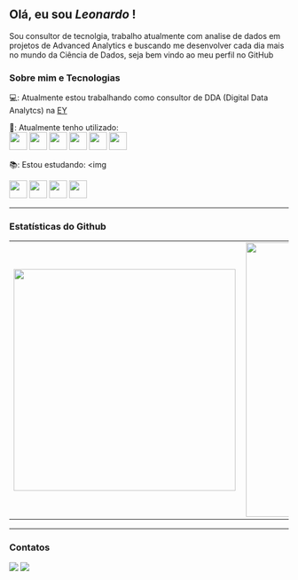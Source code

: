 ## Olá, eu sou *Leonardo* !

Sou consultor de tecnolgia, trabalho atualmente com analise de dados em projetos de Advanced Analytics e buscando me desenvolver cada dia mais no mundo da Ciência de Dados, seja bem vindo ao meu perfil no GitHub

### Sobre mim e Tecnologias

💻: Atualmente estou trabalhando como consultor de DDA (Digital Data Analytcs) na [EY](https://www.ey.com/pt_br)

🧰: Atualmente tenho utilizado:   
<img src="https://cdn.jsdelivr.net/gh/devicons/devicon/icons/python/python-original.svg" height="32"/>
<img src="https://cdn.jsdelivr.net/gh/devicons/devicon/icons/pandas/pandas-original-wordmark.svg" height="32"/>
<img src="https://cdn.jsdelivr.net/gh/devicons/devicon/icons/numpy/numpy-original-wordmark.svg" height="32"/>
<img src="https://cdn.jsdelivr.net/gh/devicons/devicon/icons/vscode/vscode-original-wordmark.svg" height="32"/> 
<img src="https://cdn.jsdelivr.net/gh/devicons/devicon/icons/git/git-original-wordmark.svg" height="32"/> 
<img src="https://cdn.jsdelivr.net/gh/devicons/devicon/icons/github/github-original-wordmark.svg" height="32"/> 

          

📚: Estou estudando: <img                         


<img src="https://cdn.jsdelivr.net/gh/devicons/devicon/icons/azure/azure-original.svg" height="32"/>
<img src="https://cdn.jsdelivr.net/gh/devicons/devicon/icons/ansible/ansible-original-wordmark.svg" height="32"/>
<img src="https://cdn.jsdelivr.net/gh/devicons/devicon/icons/vagrant/vagrant-original.svg" height="32"/>
<img src="https://cdn.jsdelivr.net/gh/devicons/devicon/icons/mysql/mysql-original-wordmark.svg" height="32"/>
          
---

<!--
**LeoGrochoski/LeoGrochoski** is a ✨ _special_ ✨ repository because its `README.md` (this file) appears on your GitHub profile.
-->

### Estatísticas do Github

<center>
  <table>
    <tr>
        <td><img width="400px" align="left" src="https://github-readme-stats.vercel.app/api/top-langs/?username=LeoGrochoski&hide=html&layout=compact&theme=buefy" /></td>
        <td><img width="495px" align="left" src="https://github-readme-stats.vercel.app/api?username=LeoGrochoski&theme=buefy" /></td>
    </tr>   
  </table>
</center>  

---

### Contatos

<div>
<a href = "mailto:leogrochoski10@gmail.com"><img src="https://img.shields.io/badge/Gmail-D14836?style=for-the-badge&logo=gmail&logoColor=white" target="_blank"></a>
<a href="https://www.linkedin.com/in/leonardo-grochoski-2b908192/" target="_blank"><img src="https://img.shields.io/badge/-LinkedIn-%230077B5?style=for-the-badge&logo=linkedin&logoColor=white" target="_blank"></a>   
</div>


